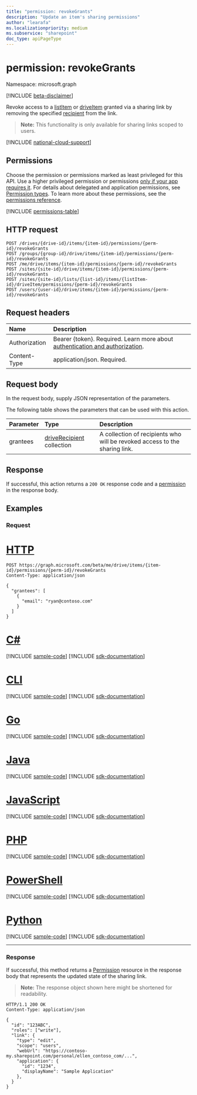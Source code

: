 ```yaml
---
title: "permission: revokeGrants"
description: "Update an item's sharing permissions"
author: "learafa"
ms.localizationpriority: medium
ms.subservice: "sharepoint"
doc_type: apiPageType
---
```


# permission: revokeGrants
Namespace: microsoft.graph

[!INCLUDE [beta-disclaimer](../../includes/beta-disclaimer.md)]

Revoke access to a [listItem][] or [driveItem][] granted via a sharing link by removing the specified [recipient][] from the link.

>**Note:** This functionality is only available for sharing links scoped to users.

[listItem]: ../resources/listitem.md
[driveItem]: ../resources/driveitem.md
[recipient]: ../resources/driverecipient.md

[!INCLUDE [national-cloud-support](../../includes/all-clouds.md)]

## Permissions
Choose the permission or permissions marked as least privileged for this API. Use a higher privileged permission or permissions [only if your app requires it](/graph/permissions-overview#best-practices-for-using-microsoft-graph-permissions). For details about delegated and application permissions, see [Permission types](/graph/permissions-overview#permission-types). To learn more about these permissions, see the [permissions reference](/graph/permissions-reference).

<!-- { "blockType": "permissions", "name": "permission_revokegrants" } -->
[!INCLUDE [permissions-table](../includes/permissions/permission-revokegrants-permissions.md)]

## HTTP request

<!-- {
  "blockType": "ignored"
}
-->
``` http
POST /drives/{drive-id}/items/{item-id}/permissions/{perm-id}/revokeGrants
POST /groups/{group-id}/drive/items/{item-id}/permissions/{perm-id}/revokeGrants
POST /me/drive/items/{item-id}/permissions/{perm-id}/revokeGrants
POST /sites/{site-id}/drive/items/{item-id}/permissions/{perm-id}/revokeGrants
POST /sites/{site-id}/lists/{list-id}/items/{listItem-id}/driveItem/permissions/{perm-id}/revokeGrants
POST /users/{user-id}/drive/items/{item-id}/permissions/{perm-id}/revokeGrants
```

## Request headers
|Name|Description|
|:---|:---|
|Authorization|Bearer {token}. Required. Learn more about [authentication and authorization](/graph/auth/auth-concepts).|
|Content-Type|application/json. Required.|

## Request body
In the request body, supply JSON representation of the parameters.

The following table shows the parameters that can be used with this action.

|Parameter|Type|Description|
|:---|:---|:---|
|grantees|[driveRecipient](../resources/driverecipient.md) collection|A collection of recipients who will be revoked access to the sharing link.|

## Response

If successful, this action returns a `200 OK` response code and a [permission](../resources/permission.md) in the response body.

## Examples

### Request

# [HTTP](#tab/http)
<!-- {
  "blockType": "request",
  "name": "permission-revokegrants"
}
-->
``` http
POST https://graph.microsoft.com/beta/me/drive/items/{item-id}/permissions/{perm-id}/revokeGrants
Content-Type: application/json

{
  "grantees": [
    {
      "email": "ryan@contoso.com"
    }
  ]
}
```

# [C#](#tab/csharp)
[!INCLUDE [sample-code](../includes/snippets/csharp/permission-revokegrants-csharp-snippets.md)]
[!INCLUDE [sdk-documentation](../includes/snippets/snippets-sdk-documentation-link.md)]

# [CLI](#tab/cli)
[!INCLUDE [sample-code](../includes/snippets/cli/permission-revokegrants-cli-snippets.md)]
[!INCLUDE [sdk-documentation](../includes/snippets/snippets-sdk-documentation-link.md)]

# [Go](#tab/go)
[!INCLUDE [sample-code](../includes/snippets/go/permission-revokegrants-go-snippets.md)]
[!INCLUDE [sdk-documentation](../includes/snippets/snippets-sdk-documentation-link.md)]

# [Java](#tab/java)
[!INCLUDE [sample-code](../includes/snippets/java/permission-revokegrants-java-snippets.md)]
[!INCLUDE [sdk-documentation](../includes/snippets/snippets-sdk-documentation-link.md)]

# [JavaScript](#tab/javascript)
[!INCLUDE [sample-code](../includes/snippets/javascript/permission-revokegrants-javascript-snippets.md)]
[!INCLUDE [sdk-documentation](../includes/snippets/snippets-sdk-documentation-link.md)]

# [PHP](#tab/php)
[!INCLUDE [sample-code](../includes/snippets/php/permission-revokegrants-php-snippets.md)]
[!INCLUDE [sdk-documentation](../includes/snippets/snippets-sdk-documentation-link.md)]

# [PowerShell](#tab/powershell)
[!INCLUDE [sample-code](../includes/snippets/powershell/permission-revokegrants-powershell-snippets.md)]
[!INCLUDE [sdk-documentation](../includes/snippets/snippets-sdk-documentation-link.md)]

# [Python](#tab/python)
[!INCLUDE [sample-code](../includes/snippets/python/permission-revokegrants-python-snippets.md)]
[!INCLUDE [sdk-documentation](../includes/snippets/snippets-sdk-documentation-link.md)]

---

### Response

If successful, this method returns a [Permission](../resources/permission.md) resource in the response body that represents the updated state of the sharing link.

>**Note:** The response object shown here might be shortened for readability.

<!-- {
  "blockType": "response",
  "truncated": true,
  "@odata.type": "microsoft.graph.permission"
}
-->

``` http
HTTP/1.1 200 OK
Content-Type: application/json

{
  "id": "123ABC",
  "roles": ["write"],
  "link": {
    "type": "edit",
    "scope": "users",
    "webUrl": "https://contoso-my.sharepoint.com/personal/ellen_contoso_com/...",
    "application": {
      "id": "1234",
      "displayName": "Sample Application"
    },
  }
}
```


<!-- {
  "type": "#page.annotation",
  "description": "Update an item's sharing permissions",
  "keywords": "permission, permissions, sharing, change permissions, update permission",
  "section": "documentation",
  "tocPath": "Sharing/Update permission"
} -->
